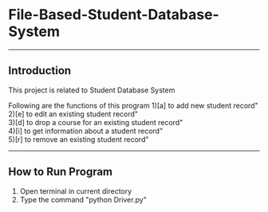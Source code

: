 # File-Based-Student-Database-System
-------------------------------
Introduction
-------------------------------
This project is related to Student Database System

Following are the functions of this program
       1)[a] to add new student record" <br />
       2)[e] to edit an existing student record" <br />
       3)[d] to drop a course for an existing student record"<br />
       4)[i] to get information about a student record"<br />
       5)[r] to remove an existing student record"<br />

-------------------------------
How to Run Program
-------------------------------
1) Open terminal in current directory 
2) Type the command "python Driver.py"

